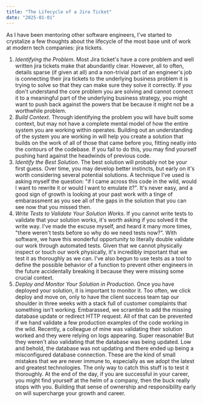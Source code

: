 ```yaml
---
title: "The Lifecycle of a Jira Ticket"
date: "2025-01-01"
---
```


As I have been mentoring other software engineers,
I've started to crystalize a few thoughts about the lifecycle of the most base unit of work at modern tech companies: jira tickets.

1. *Identifying the Problem*. Most Jira ticket's have a core problem and well written jira tickets make that abundantly clear. However, all to often, details sparse (if given at all) and a non-trivial part of an engineer's job is connecting their jira tickets to the underlying business problem it is trying to solve so that they can make sure they solve it correctly. If you don't understand the core problem you are solving and cannot connect it to a meaningful part of the underlying business strategy, you might want to push back against the powers that be because it might not be a worthwhile problem.
2. *Build Context*. Through identifying the problem you will have built some context, but may not have a complete mental model of how the entire system you are working within operates. Building out an understanding of the system you are working in will help you create a solution that builds on the work of all of those that came before you, fitting neatly into the contours of the codebase. If you fail to do this, you may find yourself pushing hard against the headwinds of previous code.
3. *Identify the Best Solution*. The best solution will probably not be your first guess. Over time, you may develop better instincts, but early on it's worth considering several potential solutions. A technique I've used is asking myself the question: "if I came across this code in the wild, would I want to rewrite it or would I want to emulate it?". It's never easy, and a good sign of growth is looking at your past work with a tinge of embarassment as you see all of the gaps in the solution that you can see now that you missed then.
4. *Write Tests to Validate Your Solution Works*. If you cannot write tests to validate that your solution works, it's worth asking if you solved it the write way. I've made the excuse myself, and heard it many more times, "there weren't tests before so why do we need tests now?". With software, we have this wonderful opportunity to literally double validate our work through automated tests. Given that we cannot physically inspect or touch our work physically, it's incredibly important that we test it as thoroughly as we can. I've also begun to use tests as a tool to define the possible behavior of a function to prevent other engineers in the future accidentally breaking it because they were missing some crucial context.
5. *Deploy and Monitor Your Solution in Production*. Once you have deployed your solution, it is important to monitor it. Too often, we click deploy and move on, only to have the client success team tap our shoulder in three weeks with a stack full of customer complaints that something isn't working. Embarassed, we scramble to add the missing database update or redirect HTTP request. All of that can be prevented if we hand validate a few production examples of the code working in the wild. Recently, a colleague of mine was validating their solution worked and they were relying on logs appearing. Super reasonable! But they weren't also validating that the database was being updated. Low and behold, the database was not updating and there ended up being a misconfigured database connection. These are the kind of small mistakes that we are never immune to, especially as we adopt the latest and greatest technologies. The only way to catch this stuff is to test it thoroughly. At the end of the day, if you are successful in your career, you might find yourself at the helm of a company, then the buck really stops with you. Building that sense of ownership and responsibility early on will supercharge your growth and career.
